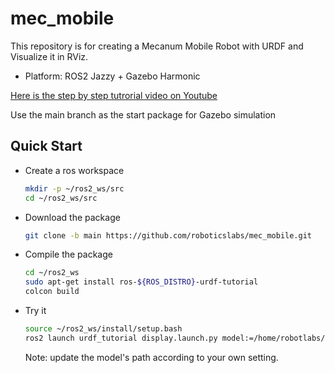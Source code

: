 # mec_mobile #

This repository is for creating a Mecanum Mobile Robot with URDF and Visualize it in RViz.

- Platform: ROS2 Jazzy + Gazebo Harmonic

[Here is the step by step tutrorial video on Youtube](https://youtu.be/ABLQZkkTKlI)

Use the main branch as the start package for Gazebo simulation

## Quick Start

* Create a ros workspace
    ```bash   
    mkdir -p ~/ros2_ws/src
    cd ~/ros2_ws/src
    ```
* Download the package
    ```bash    
    git clone -b main https://github.com/roboticslabs/mec_mobile.git
    ```
* Compile the package
    ```bash
    cd ~/ros2_ws
    sudo apt-get install ros-${ROS_DISTRO}-urdf-tutorial
    colcon build
    ```
* Try it
    ```bash
    source ~/ros2_ws/install/setup.bash
    ros2 launch urdf_tutorial display.launch.py model:=/home/robotlabs/ros2_ws/src/mec_mobile/mec_mobile_description/urdf/robots/robot_3d.urdf.xacro
    ```
    Note: update the model's path according to your own setting.
